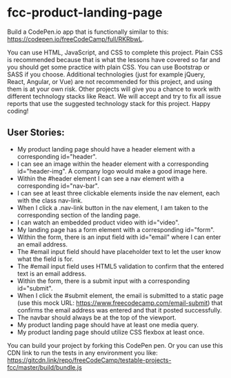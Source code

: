 # fcc-product-landing-page

Build a CodePen.io app that is functionally similar to this: https://codepen.io/freeCodeCamp/full/RKRbwL.

You can use HTML, JavaScript, and CSS to complete this project. Plain CSS is recommended because that is what the lessons have covered so far and you should get some practice with plain CSS. You can use Bootstrap or SASS if you choose. Additional technologies (just for example jQuery, React, Angular, or Vue) are not recommended for this project, and using them is at your own risk. Other projects will give you a chance to work with different technology stacks like React. We will accept and try to fix all issue reports that use the suggested technology stack for this project. Happy coding!

## User Stories:
  - My product landing page should have a header element with a corresponding id="header".
  - I can see an image within the header element with a corresponding id="header-img". A company logo would make a good image here.
  - Within the #header element I can see a nav element with a corresponding id="nav-bar".
  - I can see at least three clickable elements inside the nav element, each with the class nav-link.
  - When I click a .nav-link button in the nav element, I am taken to the corresponding section of the landing page.
  - I can watch an embedded product video with id="video".
  - My landing page has a form element with a corresponding id="form".
  - Within the form, there is an input field with id="email" where I can enter an email address.
  - The #email input field should have placeholder text to let the user know what the field is for.
  - The #email input field uses HTML5 validation to confirm that the entered text is an email address.
  - Within the form, there is a submit input with a corresponding id="submit".
  - When I click the #submit element, the email is submitted to a static page (use this mock URL: https://www.freecodecamp.com/email-submit) that confirms the email address was entered and that it posted successfully.
  - The navbar should always be at the top of the viewport.
  - My product landing page should have at least one media query.
  - My product landing page should utilize CSS flexbox at least once.
 
You can build your project by forking this CodePen pen. Or you can use this CDN link to run the tests in any environment you like: https://gitcdn.link/repo/freeCodeCamp/testable-projects-fcc/master/build/bundle.js
